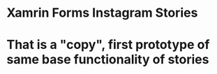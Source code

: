 # Xamrin Forms Instagram Stories
# That is a "copy", first prototype of same base functionality of stories

